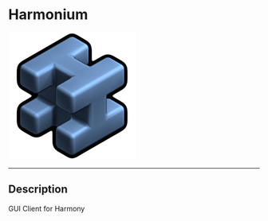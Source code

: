 # Harmonium

![harmonium icon](./assets/logo/logo-256.png)

---

## Description

GUI Client for Harmony
